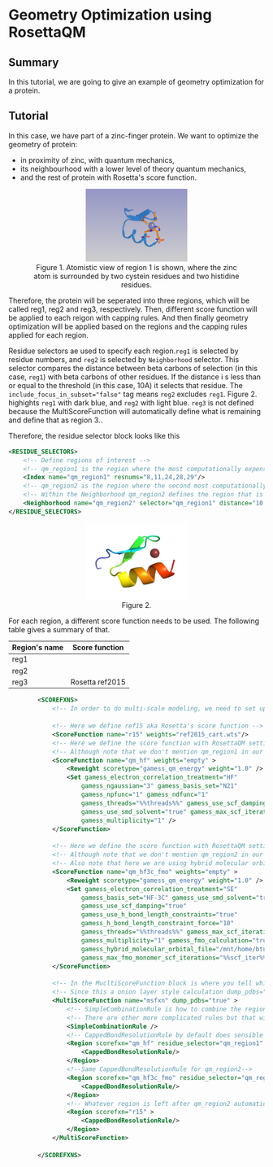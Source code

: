 # Geometry Optimization using RosettaQM

## Summary
In this tutorial, we are going to give an example of geometry optimization for a protein.

## Tutorial
In this case, we have part of a zinc-finger protein. We want to optimize the geometry of protein:
* in proximity of zinc, with quantum mechanics,
* its neighbourhood with a lower level of theory quantum mechanics,
* and the rest of protein with Rosetta's score function.

<figure align="center">
<img src="../../../images/GeometryOptimizationRosettaQM_region1.png" alt="drawing" width="200"/>
<figcaption>Figure 1. Atomistic view of region 1 is shown, where the zinc atom is surrounded by two cystein residues and two histidine residues. </figcaption>
</figure> 
 

 

Therefore, the protein will be seperated into three regions, which will be called reg1, reg2 and reg3, respectively. Then, different score function will be applied to each reigon with capping rules. And then finally geometry optimization will be applied based on the regions and the capping rules applied for each region.

Residue selectors ae used to specify each region.`reg1` is selected by residue numbers, and `reg2` is selected by `Neighborhood` selector. This selector compares the distance between beta carbons of selection (in this case, `reg1`) with beta carbons of other residues. If the distance i
s less than or equal to the threshold (in this case, 10A) it selects that residue. The `include_focus_in_subset="false"` tag means `reg2` excludes `reg1`. Figure 2. highights `reg1` with dark blue, and `reg2` with light blue. `reg3` is not defined because the MultiScoreFunction will automatically define what is remaining and define that as region 3..


Therefore, the residue selector block looks like this

```xml
<RESIDUE_SELECTORS>
    <!-- Define regions of interest -->
    <!-- qm_region1 is the region where the most computationally expensive calculation is going to take place. -->
    <Index name="qm_region1" resnums="8,11,24,28,29"/>
    <!-- qm_region2 is the region where the second most computationally expensive calculation is going to take place. -->
    <!-- Within the Neighborhood qm_region2 defines the region that is within 10.0 from qm_region1 and not including the atoms in qm_region1 (which is done using the tag include_focus_in_subset  -->
    <Neighborhood name="qm_region2" selector="qm_region1" distance="10.0" include_focus_in_subset="false" />
</RESIDUE_SELECTORS>
```

<figure align="center">
<img src="../../../images/GeometryOptimizationRosettaQM_image1.png" alt="drawing" width="200"/>
<figcaption>Figure 2.</figcaption>
</figure>

For each region, a different score function needs to be used. The following table gives a summary of that.

| Region's name | Score function |
|-------------|----------------|
| reg1 | |
| reg2 | 
| reg3 | Rosetta ref2015 |


```xml
        <SCOREFXNS>
            <!-- In order to do multi-scale modeling, we need to set up the different score function that will used for the different regions of your system.  -->

            <!-- Here we define ref15 aka Rosetta's score function -->
            <ScoreFunction name="r15" weights="ref2015_cart.wts"/>
            <!-- Here we define the score function with RosettaQM setting for the most rigorous part aka qm_region1  -->
            <!-- Although note that we don't mention qm_region1 in our score function. That is later.-->
            <ScoreFunction name="qm_hf" weights="empty" >
                <Reweight scoretype="gamess_qm_energy" weight="1.0" />
                <Set gamess_electron_correlation_treatment="HF"
                    gamess_ngaussian="3" gamess_basis_set="N21"
                    gamess_npfunc="1" gamess_ndfunc="1"
                    gamess_threads="%%threads%%" gamess_use_scf_damping="true"
                    gamess_use_smd_solvent="true" gamess_max_scf_iterations="%%scf_iter%%"
                    gamess_multiplicity="1" />
            </ScoreFunction>

            <!-- Here we define the score function with RosettaQM setting for the second rigorous part aka qm_region2  -->
            <!-- Although note that we don't mention qm_region2 in our score function. That is later.-->
            <!-- Also note that here we are using hybrid molecular orbital approx (HMO) -->
            <ScoreFunction name="qm_hf3c_fmo" weights="empty" >
                <Reweight scoretype="gamess_qm_energy" weight="1.0" />
                <Set gamess_electron_correlation_treatment="SE"
                    gamess_basis_set="HF-3C" gamess_use_smd_solvent="true"
                    gamess_use_scf_damping="true"
                    gamess_use_h_bond_length_constraints="true"
                    gamess_h_bond_length_constraint_force="10"
                    gamess_threads="%%threads%%" gamess_max_scf_iterations="%%scf_iter%%"
                    gamess_multiplicity="1" gamess_fmo_calculation="true" gamess_hybrid_molecular_orbital="HF-3c"
                    gamess_hybrid_molecular_orbital_file="/mnt/home/bturzo/ceph/Applications/gamess/tools/fmo/HMO/HMOs.txt"
                    gamess_max_fmo_monomer_scf_iterations="%%scf_iter%%" />
            </ScoreFunction>

            <!-- In the MucltiScoreFunction block is where you tell which region is going to be treated with which level calculation-->
            <!-- Since this a onion layer style calculation dump_pdbs="true" option will dump out all the layers of system that has been defined-->
            <MultiScoreFunction name="msfxn" dump_pdbs="true" >
                <!-- SimpleCombinationRule is how to combine the region. And how to subtract of the energies from each region in order avoid double counting-->
                <!-- There are other more complicated rules but that will not be discussed here and is a treat for another tutorial-->
                <SimpleCombinationRule />
                <!-- CappedBondResolutionRule by default does sensible capping, other capping rules available and can be passed with options-->
                <Region scorefxn="qm_hf" residue_selector="qm_region1" >
                    <CappedBondResolutionRule/>
                </Region>
                <!--Same CappedBondResolutionRule for qm_region2-->
                <Region scorefxn="qm_hf3c_fmo" residue_selector="qm_region2">
                    <CappedBondResolutionRule/>
                </Region>
                <!-- Whatever region is left after qm_region2 automatically gets defined to region3 and is now scored with r15 (as in rosetta score function) -->
                <Region scorefxn="r15" >
                    <CappedBondResolutionRule/>
                </Region>
            </MultiScoreFunction>

        </SCOREFXNS>
```

